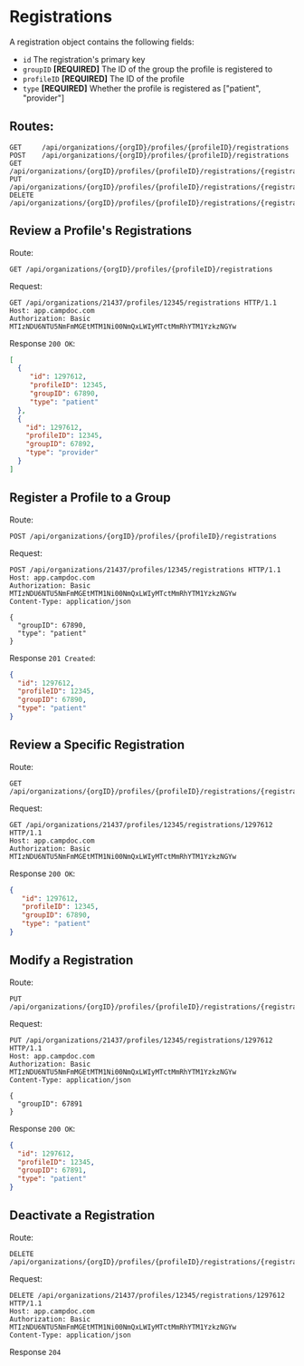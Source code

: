 # Registrations

A registration object contains the following fields:

- `id` The registration's primary key
- `groupID` **[REQUIRED]** The ID of the group the profile is registered to
- `profileID` **[REQUIRED]** The ID of the profile
- `type` **[REQUIRED]** Whether the profile is registered as ["patient", "provider"]

## Routes:

```
GET     /api/organizations/{orgID}/profiles/{profileID}/registrations
POST    /api/organizations/{orgID}/profiles/{profileID}/registrations
GET     /api/organizations/{orgID}/profiles/{profileID}/registrations/{registrationID}
PUT     /api/organizations/{orgID}/profiles/{profileID}/registrations/{registrationID}
DELETE  /api/organizations/{orgID}/profiles/{profileID}/registrations/{registrationID}
```

## Review a Profile's Registrations

Route:

```
GET /api/organizations/{orgID}/profiles/{profileID}/registrations
```

Request:

```
GET /api/organizations/21437/profiles/12345/registrations HTTP/1.1
Host: app.campdoc.com
Authorization: Basic MTIzNDU6NTU5NmFmMGEtMTM1Ni00NmQxLWIyMTctMmRhYTM1YzkzNGYw
```

Response `200 OK`:

```json
[
  {
     "id": 1297612,
     "profileID": 12345,
     "groupID": 67890,
     "type": "patient"
  },
  {
    "id": 1297612,
    "profileID": 12345,
    "groupID": 67892,
    "type": "provider"
  }
]
```

## Register a Profile to a Group

Route:

```
POST /api/organizations/{orgID}/profiles/{profileID}/registrations
```

Request:

```
POST /api/organizations/21437/profiles/12345/registrations HTTP/1.1
Host: app.campdoc.com
Authorization: Basic MTIzNDU6NTU5NmFmMGEtMTM1Ni00NmQxLWIyMTctMmRhYTM1YzkzNGYw
Content-Type: application/json

{
  "groupID": 67890,
  "type": "patient"
}
```

Response `201 Created`:

```json
{
  "id": 1297612,
  "profileID": 12345,
  "groupID": 67890,
  "type": "patient"
}
```

## Review a Specific Registration

Route:

```
GET /api/organizations/{orgID}/profiles/{profileID}/registrations/{registrationID}
```

Request:

```
GET /api/organizations/21437/profiles/12345/registrations/1297612 HTTP/1.1
Host: app.campdoc.com
Authorization: Basic MTIzNDU6NTU5NmFmMGEtMTM1Ni00NmQxLWIyMTctMmRhYTM1YzkzNGYw
```

Response `200 OK`:

```json
{
   "id": 1297612,
   "profileID": 12345,
   "groupID": 67890,
   "type": "patient"
}
```

## Modify a Registration

Route:

```
PUT /api/organizations/{orgID}/profiles/{profileID}/registrations/{registrationID}
```

Request:

```
PUT /api/organizations/21437/profiles/12345/registrations/1297612 HTTP/1.1
Host: app.campdoc.com
Authorization: Basic MTIzNDU6NTU5NmFmMGEtMTM1Ni00NmQxLWIyMTctMmRhYTM1YzkzNGYw
Content-Type: application/json

{
  "groupID": 67891
}
```

Response `200 OK`:

```json
{
  "id": 1297612,
  "profileID": 12345,
  "groupID": 67891,
  "type": "patient"
}
```

## Deactivate a Registration

Route:

```
DELETE /api/organizations/{orgID}/profiles/{profileID}/registrations/{registrationID}
```

Request:

```
DELETE /api/organizations/21437/profiles/12345/registrations/1297612 HTTP/1.1
Host: app.campdoc.com
Authorization: Basic MTIzNDU6NTU5NmFmMGEtMTM1Ni00NmQxLWIyMTctMmRhYTM1YzkzNGYw
Content-Type: application/json
```

Response `204`
